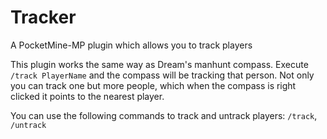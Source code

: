 # Tracker
A PocketMine-MP plugin which allows you to track players

This plugin works the same way as Dream's manhunt compass. Execute `/track PlayerName` and the compass will be tracking that person. Not only you can track one but more people, which when the compass is right clicked it points to the nearest player.

You can use the following commands to track and untrack players: `/track`, `/untrack`
